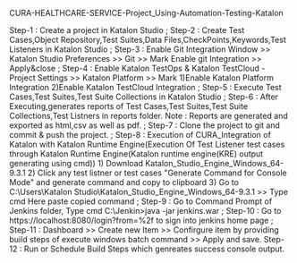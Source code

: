 CURA-HEALTHCARE-SERVICE-Project_Using-Automation-Testing-Katalon

Step-1 : Create a project in Katalon Studio ; 
Step-2 : Create Test Cases,Object Repository,Test Suites,Data Files,CheckPoints,Keywords,Test Listeners in Katalon Studio ; 
Step-3 : Enable Git Integration
              Window >> Katalon Studio Preferences >> Git >> Mark Enable git Integration >> Apply&close ;
Step-4 : Enable Katalon TestOps & Katalon TestCloud - 
              Project Settings >> Katalon Platform >> Mark  1)Enable Katalon Platform Integration
                                                            2)Enable Katalon TestCloud Integration ;
Step-5 : Execute Test Cases,Test Suites,Test Suite Collections in Katalon Studio ;
Step-6 : After Executing,generates reports of Test Cases,Test Suites,Test Suite Collections,Test Listners in reports folder. 
          Note : Reports are generated and exported as html,csv as well as pdf. ;
Step-7 : Clone the project to git and commit & push the project. ;
Step-8 : Execution of CURA_Integration of Katalon with Katalon Runtime Engine(Execution Of Test Listener test cases through Katalon Runtime Engine(Katalon runtime engine(KRE) output generating using cmd))
          1) Download Katalon_Studio_Engine_Windows_64-9.3.1
          2) Click any test listner or test cases "Generate Command for Console Mode" and generate command and copy to clipboard
          3) Go to C:\Users\Katalon Studio\Katalon_Studio_Engine_Windows_64-9.3.1 >> Type cmd 
              Here paste copied command ;
Step-9 : Go to Command Prompt of Jenkins folder, Type cmd 
		            C:\Jenkin>java -jar jenkins.war ;
Step-10 : Go to https://localhost:8080/login?from=%2f to sign into jenkins home page ;
Step-11 : Dashboard >> Create new Item >> Confirgure item by providing build steps of execute windows batch command >> Apply and save. 
Step-12 : Run or Schedule Build Steps which genreates success console output.
